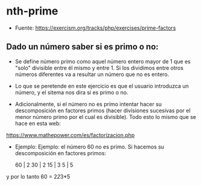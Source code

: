 # nth-prime

- Fuente: https://exercism.org/tracks/php/exercises/prime-factors

## Dado un número saber si es primo o no:

- Se define número primo como aquel número entero mayor de 1 que es "solo" divisible entre él mismo y entre 1. Si los dividimos entre otros números diferentes va a resultar un número que no es entero.

- Lo que se peretende en este ejercicio es que el usuario introduzca un número, y el sitema nos dira si es primo o no.

- Adicionalmente, si el número no es primo intentar hacer su descomposición en factores primos (hacer divisiones sucesivas por el menor número primo por el cual es divisible). Todo esto lo mismo que se hace en esta web:

https://www.mathepower.com/es/factorizacion.php

- Ejemplo: 
    Ejemplo: el número 60 no es primo. Si hacemos su descomposición en factores primos:

    60 | 2
    30 | 2
    15 | 3
    5  | 5

y por lo tanto 60 = 2*2*3*5

    